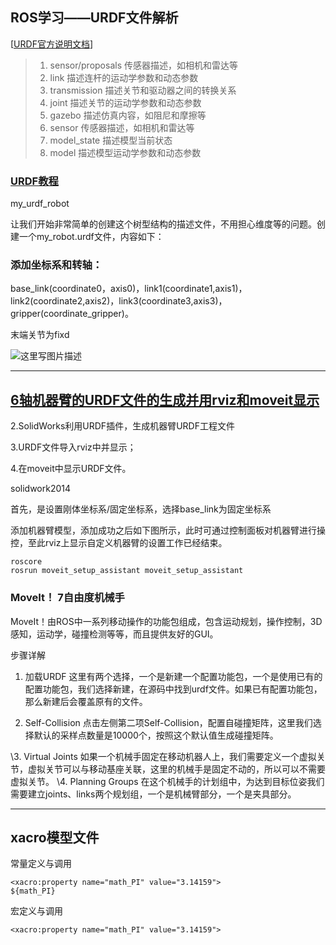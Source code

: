 ## ROS学习——URDF文件解析

[[URDF官方说明文档](http://wiki.ros.org/urdf/XML)]

> 1. sensor/proposals
>    传感器描述，如相机和雷达等
> 2. link
>    描述连杆的运动学参数和动态参数
> 3. transmission
>    描述关节和驱动器之间的转换关系
> 4. joint
>    描述关节的运动学参数和动态参数
> 5. gazebo
>    描述仿真内容，如阻尼和摩擦等
> 6. sensor
>    传感器描述，如相机和雷达等
> 7. model_state
>    描述模型当前状态
> 8. model
>    描述模型运动学参数和动态参数

### [URDF教程](https://blog.csdn.net/dulaiduwangduxing/article/details/45395357)

my_urdf_robot

让我们开始非常简单的创建这个树型结构的描述文件，不用担心维度等的问题。创建一个my_robot.urdf文件，内容如下：

### 添加坐标系和转轴：

base_link(coordinate0，axis0)，link1(coordinate1,axis1)，link2(coordinate2,axis2)，link3(coordinate3,axis3)，gripper(coordinate_gripper)。

末端关节为fixd

![这里写图片描述](https://i.loli.net/2020/12/21/dU7LCyJHFGDuTem.jpg)



---

## [6轴机器臂的URDF文件的生成并用rviz和moveit显示](https://blog.csdn.net/pathfinder1987/article/details/85220321)



2.SolidWorks利用URDF插件，生成机器臂URDF工程文件

3.URDF文件导入rviz中并显示；

4.在moveit中显示URDF文件。

solidwork2014

首先，是设置刚体坐标系/固定坐标系，选择base_link为固定坐标系

添加机器臂模型，添加成功之后如下图所示，此时可通过控制面板对机器臂进行操控，至此rviz上显示自定义机器臂的设置工作已经结束。

```
roscore
rosrun moveit_setup_assistant moveit_setup_assistant
```

### MoveIt！ 7自由度机械手

MoveIt！由ROS中一系列移动操作的功能包组成，包含运动规划，操作控制，3D感知，运动学，碰撞检测等等，而且提供友好的GUI。

步骤详解

1. 加载URDF
   这里有两个选择，一个是新建一个配置功能包，一个是使用已有的配置功能包，我们选择新建，在源码中找到urdf文件。如果已有配置功能包，那么新建后会覆盖原有的文件。

2. Self-Collision
   点击左侧第二项Self-Collision，配置自碰撞矩阵，这里我们选择默认的采样点数量是10000个，按照这个默认值生成碰撞矩阵。

\3. Virtual Joints
如果一个机械手固定在移动机器人上，我们需要定义一个虚拟关节，虚拟关节可以与移动基座关联，这里的机械手是固定不动的，所以可以不需要虚拟关节。
\4. Planning Groups
在这个机械手的计划组中，为达到目标位姿我们需要建立joints、links两个规划组，一个是机械臂部分，一个是夹具部分。

---

## xacro模型文件

常量定义与调用

```
<xacro:property name="math_PI" value="3.14159">
${math_PI}
```

宏定义与调用

```
<xacro:property name="math_PI" value="3.14159">

```

